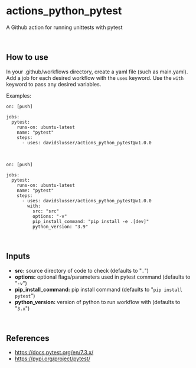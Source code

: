 # actions_python_pytest
A Github action for running unittests with pytest


<br/>

## How to use
In your .github/workflows directory, create a yaml file (such as main.yaml). Add a job for each desired workflow with the `uses` keyword. Use the `with` keyword to pass any desired variables.

Examples:

```
on: [push]

jobs:
  pytest:
    runs-on: ubuntu-latest
    name: "pytest"
    steps:
      - uses: davidslusser/actions_python_pytest@v1.0.0
```
<br/>

```
on: [push]

jobs:
  pytest:
    runs-on: ubuntu-latest
    name: "pytest"
    steps:
      - uses: davidslusser/actions_python_pytest@v1.0.0
        with:
          src: "src"
          options: "-v"
          pip_install_command: "pip install -e .[dev]"
          python_version: "3.9"
```


<br/>

## Inputs
  - **src:** source directory of code to check (defaults to "`.`")
  - **options:** optional flags/parameters used in pytest command (defaults to "`-v`")
  - **pip_install_command:** pip install command (defaults to "`pip install pytest`")
   - **python_version:** version of python to run workflow with (defaults to "`3.x`")


<br/>

## References
 - https://docs.pytest.org/en/7.3.x/
 - https://pypi.org/project/pytest/
